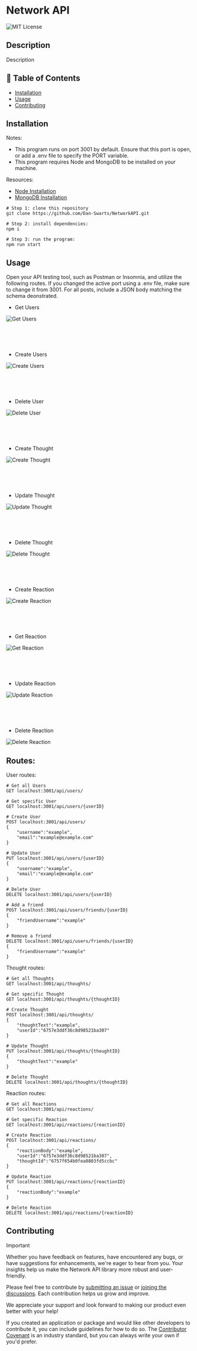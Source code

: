 # Network API

![MIT License](https://img.shields.io/badge/License-MIT-green)

## Description

Description

## 📁 Table of Contents

- [Installation](#installation)
- [Usage](#usage)
- [Contributing](#contributing)

## Installation

Notes:

- This program runs on port 3001 by default. Ensure that this port is open, or add a .env file to specify the PORT variable.
- This program requires Node and MongoDB to be installed on your machine.

Resources:

- [Node Installation](https://nodejs.org/en/download/package-manager)
- [MongoDB Installation](https://coding-boot-camp.github.io/full-stack/mongodb/how-to-install-mongodb)

```shell
# Step 1: clone this repository
git clone https://github.com/Dan-Swarts/NetworkAPI.git

# Step 2: install dependencies:
npm i

# Step 3: run the program:
npm run start

```

## Usage

Open your API testing tool, such as Postman or Insomnia, and utilize the following routes. If you changed the active port using a .env file, make sure to change it from 3001. For all posts, include a JSON body matching the schema deonstrated.

- Get Users

![Get Users](./Assets/GetUsers.gif)

<br>
<br>
<br>

- Create Users

![Create Users](./Assets/CreateUser.gif)

<br>
<br>
<br>

- Delete User

![Delete User](./Assets/delteUser.gif)

<br>
<br>
<br>

- Create Thought

![Create Thought](./Assets/createThought.gif)

<br>
<br>
<br>

- Update Thought

![Update Thought](./Assets/UpdateThought.gif)

<br>
<br>
<br>

- Delete Thought

![Delete Thought](./Assets/deleteThought.gif)

<br>
<br>
<br>

- Create Reaction

![Create Reaction](./Assets/createReaction.gif)

<br>
<br>
<br>

- Get Reaction

![Get Reaction](./Assets/GetReaction.gif)

<br>
<br>
<br>

- Update Reaction

![Update Reaction](./Assets/UpdateReaction.gif)

<br>
<br>
<br>

- Delete Reaction

![Delete Reaction](./Assets/deleteReaction.gif)

## Routes:

User routes:

```shell
# Get all Users
GET localhost:3001/api/users/

# Get specific User
GET localhost:3001/api/users/{userID}

# Create User
POST localhost:3001/api/users/
{
	"username":"example",
	"email":"example@example.com"
}

# Update User
PUT localhost:3001/api/users/{userID}
{
	"username":"example",
	"email":"example@example.com"
}

# Delete User
DELETE localhost:3001/api/users/{userID}

# Add a friend
POST localhost:3001/api/users/friends/{userID}
{
	"friendUsername":"example"
}

# Remove a friend
DELETE localhost:3001/api/users/friends/{userID}
{
	"friendUsername":"example"
}
```

Thought routes:

```shell
# Get all Thoughts
GET localhost:3001/api/thoughts/

# Get specific Thought
GET localhost:3001/api/thoughts/{thoughtID}

# Create Thought
POST localhost:3001/api/thoughts/
{
	"thoughtText":"example",
	"userId":"6757e3ddf36c8d98521ba307"
}

# Update Thought
PUT localhost:3001/api/thoughts/{thoughtID}
{
	"thoughtText":"example"
}

# Delete Thought
DELETE localhost:3001/api/thoughts/{thoughtID}
```

Reaction routes:

```shell
# Get all Reactions
GET localhost:3001/api/reactions/

# Get specific Reaction
GET localhost:3001/api/reactions/{reactionID}

# Create Reaction
POST localhost:3001/api/reactions/
{
	"reactionBody":"example",
	"userId":"6757e3ddf36c8d98521ba307",
	"thoughtId":"6757f654b0fea0803fd5ccbc"
}

# Update Reaction
PUT localhost:3001/api/reactions/{reactionID}
{
	"reactionBody":"example"
}

# Delete Reaction
DELETE localhost:3001/api/reactions/{reactionID}
```

## Contributing

> [!IMPORTANT]
> Whether you have feedback on features, have encountered any bugs, or have suggestions for enhancements, we're eager to hear from you. Your insights help us make the Network API library more robust and user-friendly.

Please feel free to contribute by [submitting an issue](https://github.com/Dan-Swarts/NetworkAPI) or [joining the discussions](https://github.com/Dan-Swarts/NetworkAPI). Each contribution helps us grow and improve.

We appreciate your support and look forward to making our product even better with your help!

If you created an application or package and would like other developers to contribute it, you can include guidelines for how to do so. The [Contributor Covenant](https://www.contributor-covenant.org/) is an industry standard, but you can always write your own if you'd prefer.

